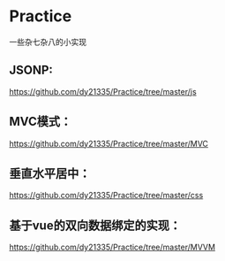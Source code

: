 # Practice
一些杂七杂八的小实现

## JSONP:
https://github.com/dy21335/Practice/tree/master/js

## MVC模式：
https://github.com/dy21335/Practice/tree/master/MVC

## 垂直水平居中：
https://github.com/dy21335/Practice/tree/master/css

## 基于vue的双向数据绑定的实现：
https://github.com/dy21335/Practice/tree/master/MVVM
